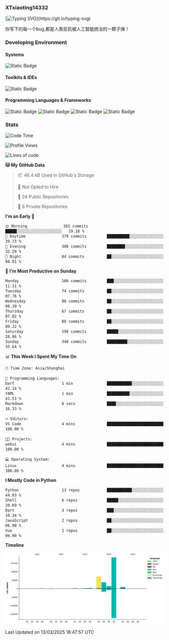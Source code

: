 ### XTxiaoting14332

[![Typing SVG](https://readme-typing-svg.herokuapp.com?font=JetBrians+Mono&pause=1000&random=false&width=435&lines=Hello+World!)](https://git.io/typing-svg)

你写下的每一个bug,都是人类反抗被人工智能统治的一颗子弹！

### Developing Environment

#### Systems

![Static Badge](https://img.shields.io/badge/Ubuntu-%20?style=flat-square&logo=ubuntu&logoColor=white&color=E34F26)

#### Toolkits & IDEs

![Static Badge](https://img.shields.io/badge/Visual%20Studio%20Code-%20?style=flat-square&logo=visualstudiocode&logoColor=white&color=blue)

#### Programming Languages & Frameworks

![Static Badge](https://img.shields.io/badge/Dart-%20?style=flat-square&logo=dart&logoColor=white&color=0175C2)
![Static Badge](https://img.shields.io/badge/Flutter-%20?style=flat-square&logo=flutter&logoColor=white&color=02569B)
![Static Badge](https://img.shields.io/badge/Python-%20?style=flat-square&logo=python&logoColor=white&color=E7A781)
![Static Badge](https://img.shields.io/badge/Bash%20Shell-%20?style=flat-square&logo=shell&logoColor=white&color=49D868)

### Stats

<!--START_SECTION:waka-->
![Code Time](http://img.shields.io/badge/Code%20Time-283%20hrs%2021%20mins-blue)

![Profile Views](http://img.shields.io/badge/Profile%20Views-7-blue)

![Lines of code](https://img.shields.io/badge/From%20Hello%20World%20I%27ve%20Written-327.6%20thousand%20lines%20of%20code-blue)

**🐱 My GitHub Data** 

> 📦 46.4 kB Used in GitHub's Storage 
 > 
> 🚫 Not Opted to Hire
 > 
> 📜 24 Public Repositories 
 > 
> 🔑 6 Private Repositories 
 > 
**I'm an Early 🐤** 

```text
🌞 Morning                183 commits         █████░░░░░░░░░░░░░░░░░░░░   19.18 % 
🌆 Daytime                379 commits         ██████████░░░░░░░░░░░░░░░   39.73 % 
🌃 Evening                308 commits         ████████░░░░░░░░░░░░░░░░░   32.29 % 
🌙 Night                  84 commits          ██░░░░░░░░░░░░░░░░░░░░░░░   08.81 % 
```
📅 **I'm Most Productive on Sunday** 

```text
Monday                   106 commits         ███░░░░░░░░░░░░░░░░░░░░░░   11.11 % 
Tuesday                  74 commits          ██░░░░░░░░░░░░░░░░░░░░░░░   07.76 % 
Wednesday                80 commits          ██░░░░░░░░░░░░░░░░░░░░░░░   08.39 % 
Thursday                 67 commits          ██░░░░░░░░░░░░░░░░░░░░░░░   07.02 % 
Friday                   88 commits          ██░░░░░░░░░░░░░░░░░░░░░░░   09.22 % 
Saturday                 199 commits         █████░░░░░░░░░░░░░░░░░░░░   20.86 % 
Sunday                   340 commits         █████████░░░░░░░░░░░░░░░░   35.64 % 
```


📊 **This Week I Spent My Time On** 

```text
🕑︎ Time Zone: Asia/Shanghai

💬 Programming Languages: 
Dart                     1 min               ███████████░░░░░░░░░░░░░░   42.14 % 
YAML                     1 min               ██████████░░░░░░░░░░░░░░░   41.53 % 
Markdown                 0 secs              ████░░░░░░░░░░░░░░░░░░░░░   16.33 % 

🔥 Editors: 
VS Code                  4 mins              █████████████████████████   100.00 % 

🐱‍💻 Projects: 
webui                    4 mins              █████████████████████████   100.00 % 

💻 Operating System: 
Linux                    4 mins              █████████████████████████   100.00 % 
```

**I Mostly Code in Python** 

```text
Python                   13 repos            ███████████░░░░░░░░░░░░░░   44.83 % 
Shell                    6 repos             █████░░░░░░░░░░░░░░░░░░░░   20.69 % 
Dart                     3 repos             ███░░░░░░░░░░░░░░░░░░░░░░   10.34 % 
JavaScript               2 repos             ██░░░░░░░░░░░░░░░░░░░░░░░   06.90 % 
Vue                      2 repos             ██░░░░░░░░░░░░░░░░░░░░░░░   06.90 % 
```



**Timeline**

![Lines of Code chart](https://raw.githubusercontent.com/XTxiaoting14332/XTxiaoting14332/main/assets/bar_graph.png)


 Last Updated on 13/03/2025 18:47:57 UTC
<!--END_SECTION:waka-->